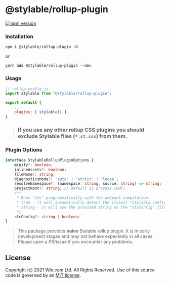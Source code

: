 
# @stylable/rollup-plugin

[![npm version](https://img.shields.io/npm/v/@stylable/rollup-plugin.svg)](https://www.npmjs.com/package/@stylable/rollup-plugin)

### Installation

`npm i @stylable/rollup-plugin -D`

or 

`yarn add @stylable/rollup-plugin --dev`

### Usage

```js
// rollup.config.js
import stylable from "@stylable/rollup-plugin";

export default {
    ...
    plugins: [ stylable() ]
}

```

> ### If you use any other rollup CSS plugins you should exclude Stylable files (`*.st.css`) from them.


### Plugin Options

```ts
interface StylableRollupPluginOptions {
    minify?: boolean;
    inlineAssets?: boolean;
    fileName?: string;
    diagnosticsMode?: 'auto' | 'strict' | 'loose';
    resolveNamespace?: (namespace: string, source: string) => string;
    projectRoot?: string; // default is process.cwd()
    /**
     * Runs "stc" programmatically with the webpack compilation.
     * true - it will automatically detect the closest "stylable.config.js" file and use it.
     * string - it will use the provided string as the "stcConfig" file path.
     */
    stcConfig?: string | boolean;
}
```

> This package provides **naive** Stylable rollup plugin. It is in early development stages and may not behave expectedly in all cases. Please open a PR/issue if you encounter any problems.

## License
Copyright (c) 2021 Wix.com Ltd. All Rights Reserved. Use of this source code is governed by an [MIT license](./LICENSE).

